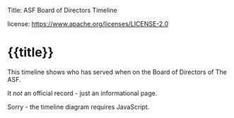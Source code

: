 Title: ASF Board of Directors Timeline

license: https://www.apache.org/licenses/LICENSE-2.0

# {{title}}

This timeline shows who has served when on the Board of Directors of The ASF.

It <em>not</em> an official record - just an informational page.

<noscript>Sorry - the timeline diagram requires JavaScript.</noscript>

<div id="graph" style="width: 100%; height:500em;"></div>

<script src="./scripts/echarts.js"></script>
<script src="./data/directors.js"></script>
<script src="./scripts/directors-timeline.js"></script>
<script type="text/javascript">
  window.asf.directorsTimelineChart(document.getElementById('graph'), window.asf.getDirectorsTimelineData())
</script>